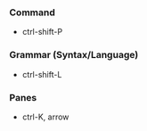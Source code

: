 ### Command
- ctrl-shift-P

### Grammar (Syntax/Language)
- ctrl-shift-L

### Panes
- ctrl-K, arrow
